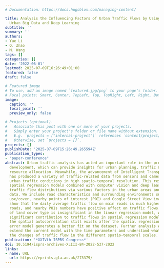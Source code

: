 ```yaml
---
# Documentation: https://docs.hugoblox.com/managing-content/

title: Analysis the Influencing Factors of Urban Traffic Flows by Using New and Emerging
  Urban Big Data and Deep Learning
subtitle: ''
summary: ''
authors:
- Yue Li
- Q. Zhao
- M. Wang
tags: []
categories: []
date: '2022-06-01'
lastmod: 2025-07-09T16:26:49+01:00
featured: false
draft: false

# Featured image
# To use, add an image named `featured.jpg/png` to your page's folder.
# Focal points: Smart, Center, TopLeft, Top, TopRight, Left, Right, BottomLeft, Bottom, BottomRight.
image:
  caption: ''
  focal_point: ''
  preview_only: false

# Projects (optional).
#   Associate this post with one or more of your projects.
#   Simply enter your project's folder or file name without extension.
#   E.g. `projects = ["internal-project"]` references `content/project/deep-learning/index.md`.
#   Otherwise, set `projects = []`.
projects: []
publishDate: '2025-07-09T15:26:49.265594Z'
publication_types:
- "paper-conference"
abstract: Urban traffic analysis has acted an important role in the process of urban
  development, which can provide insights for urban planning, traffic management and
  resource allocation. Meanwhile, the advancement of Intelligent Transportation Systems
  has produced a variety of traffic-related data from sensors and cameras to monitor
  urban traffic conditions in high spatio-temporal resolution. This research applies
  spatial regression models combined with computer vision and deep learning to analyse
  traffic flow distributions via various factors in the urban areas and traffic flow
  data. We include road characteristics and surrounding environments such as land
  use/cover, nearby points of interest (POI) and Google Street View images. The results
  show that the daily average traffic flow on main roads is much higher than smaller
  roads, and nearby POIs numbers have positive effect on traffic flows. The impact
  of land cover type is insignificant in the linear regression model, while demonstrates
  significant contribution to traffic flows in spatial regression models. Although
  the spatial autocorrelation still exists after the spatial regression, the spatial
  error model generates a better fit on the dataset. Further analysis will focus on
  extend the current model with the time parameters and understand what influence
  the changes of traffic flow in the different spatio-temporal scales.
publication: '*XXIVth ISPRS Congress*'
doi: 10.5194/isprs-archives-XLIII-B4-2022-537-2022
links:
- name: URL
  url: https://eprints.gla.ac.uk/273379/
---
```

